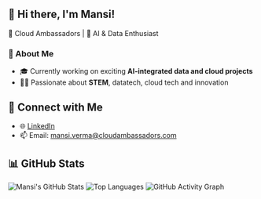 ## 👋 Hi there, I'm Mansi!

🏢 Cloud Ambassadors | 🧠 AI & Data Enthusiast

### 🚀 About Me

- 🎓 Currently working on exciting **AI-integrated data and cloud projects**
- 🧑‍💻 Passionate about **STEM**, datatech, cloud tech and innovation

## 🔗 Connect with Me

- 🌐 [LinkedIn](www.linkedin.com/in/mansivermaofficial)
- 📫 Email: [mansi.verma@cloudambassadors.com](mailto:mansi.verma@cloudambassadors.com)

## 📊 GitHub Stats

![Mansi's GitHub Stats](https://github-readme-stats.vercel.app/api?username=mansiverma-cloudambassadors&show_icons=true&theme=tokyonight)
![Top Languages](https://github-readme-stats.vercel.app/api/top-langs/?username=mansiverma-cloudambassadors&layout=compact&theme=tokyonight)
![GitHub Activity Graph](https://github-readme-activity-graph.vercel.app/graph?username=mansiverma-cloudambassadors&theme=tokyo-night)
